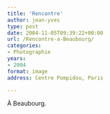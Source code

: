 ```yaml
---
title: 'Rencontre'
author: jean-yves
type: post
date: 2004-11-05T09:39:22+00:00
url: /Rencontre-a-Beaubourg/
categories:
- Photographie
years:
- 2004
format: image
address: Centre Pompidou, Paris

---
```

À Beaubourg.